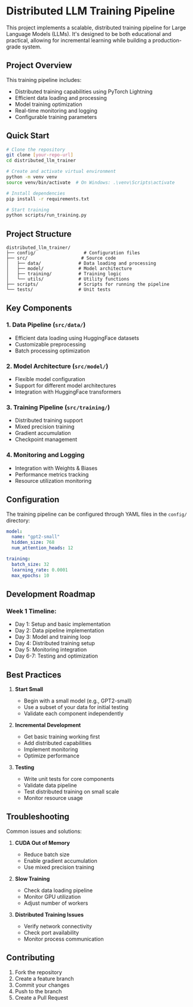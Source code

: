 
# Distributed LLM Training Pipeline

This project implements a scalable, distributed training pipeline for Large Language Models (LLMs). It's designed to be both educational and practical, allowing for incremental learning while building a production-grade system.

## Project Overview

This training pipeline includes:
- Distributed training capabilities using PyTorch Lightning
- Efficient data loading and processing
- Model training optimization
- Real-time monitoring and logging
- Configurable training parameters

## Quick Start

```bash
# Clone the repository
git clone [your-repo-url]
cd distributed_llm_trainer

# Create and activate virtual environment
python -m venv venv
source venv/bin/activate  # On Windows: .\venv\Scripts\activate

# Install dependencies
pip install -r requirements.txt

# Start training
python scripts/run_training.py
```

## Project Structure

```
distributed_llm_trainer/
├── config/                  # Configuration files
├── src/                    # Source code
│   ├── data/              # Data loading and processing
│   ├── model/             # Model architecture
│   ├── training/          # Training logic
│   └── utils/             # Utility functions
├── scripts/               # Scripts for running the pipeline
└── tests/                 # Unit tests
```

## Key Components

### 1. Data Pipeline (`src/data/`)
- Efficient data loading using HuggingFace datasets
- Customizable preprocessing
- Batch processing optimization

### 2. Model Architecture (`src/model/`)
- Flexible model configuration
- Support for different model architectures
- Integration with HuggingFace transformers

### 3. Training Pipeline (`src/training/`)
- Distributed training support
- Mixed precision training
- Gradient accumulation
- Checkpoint management

### 4. Monitoring and Logging
- Integration with Weights & Biases
- Performance metrics tracking
- Resource utilization monitoring

## Configuration

The training pipeline can be configured through YAML files in the `config/` directory:

```yaml
model:
  name: "gpt2-small"
  hidden_size: 768
  num_attention_heads: 12

training:
  batch_size: 32
  learning_rate: 0.0001
  max_epochs: 10
```

## Development Roadmap

### Week 1 Timeline:
- Day 1: Setup and basic implementation
- Day 2: Data pipeline implementation
- Day 3: Model and training loop
- Day 4: Distributed training setup
- Day 5: Monitoring integration
- Day 6-7: Testing and optimization

## Best Practices

1. **Start Small**
   - Begin with a small model (e.g., GPT2-small)
   - Use a subset of your data for initial testing
   - Validate each component independently

2. **Incremental Development**
   - Get basic training working first
   - Add distributed capabilities
   - Implement monitoring
   - Optimize performance

3. **Testing**
   - Write unit tests for core components
   - Validate data pipeline
   - Test distributed training on small scale
   - Monitor resource usage

## Troubleshooting

Common issues and solutions:

1. **CUDA Out of Memory**
   - Reduce batch size
   - Enable gradient accumulation
   - Use mixed precision training

2. **Slow Training**
   - Check data loading pipeline
   - Monitor GPU utilization
   - Adjust number of workers

3. **Distributed Training Issues**
   - Verify network connectivity
   - Check port availability
   - Monitor process communication

## Contributing

1. Fork the repository
2. Create a feature branch
3. Commit your changes
4. Push to the branch
5. Create a Pull Request







